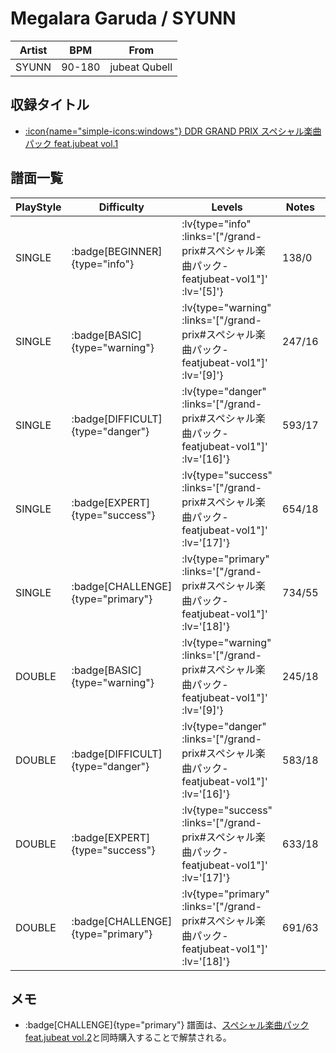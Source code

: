 # Megalara Garuda / SYUNN

|Artist|BPM|From|
|------|---|----|
|SYUNN|90-180|jubeat Qubell|

## 収録タイトル

- [ :icon{name="simple-icons:windows"} DDR GRAND PRIX スペシャル楽曲パック feat.jubeat vol.1](/grand-prix#スペシャル楽曲パック-featjubeat-vol1)

## 譜面一覧

|PlayStyle|Difficulty|Levels|Notes|Movie|
|---------|----------|------|-----|-----|
|SINGLE| :badge[BEGINNER]{type="info"} | :lv{type="info" :links='["/grand-prix#スペシャル楽曲パック-featjubeat-vol1"]' :lv='[5]'} |138/0||
|SINGLE| :badge[BASIC]{type="warning"} | :lv{type="warning" :links='["/grand-prix#スペシャル楽曲パック-featjubeat-vol1"]' :lv='[9]'} |247/16||
|SINGLE| :badge[DIFFICULT]{type="danger"} | :lv{type="danger" :links='["/grand-prix#スペシャル楽曲パック-featjubeat-vol1"]' :lv='[16]'} |593/17||
|SINGLE| :badge[EXPERT]{type="success"} | :lv{type="success" :links='["/grand-prix#スペシャル楽曲パック-featjubeat-vol1"]' :lv='[17]'} |654/18||
|SINGLE| :badge[CHALLENGE]{type="primary"} | :lv{type="primary" :links='["/grand-prix#スペシャル楽曲パック-featjubeat-vol1"]' :lv='[18]'} |734/55||
|DOUBLE| :badge[BASIC]{type="warning"} | :lv{type="warning" :links='["/grand-prix#スペシャル楽曲パック-featjubeat-vol1"]' :lv='[9]'} |245/18||
|DOUBLE| :badge[DIFFICULT]{type="danger"} | :lv{type="danger" :links='["/grand-prix#スペシャル楽曲パック-featjubeat-vol1"]' :lv='[16]'} |583/18||
|DOUBLE| :badge[EXPERT]{type="success"} | :lv{type="success" :links='["/grand-prix#スペシャル楽曲パック-featjubeat-vol1"]' :lv='[17]'} |633/18||
|DOUBLE| :badge[CHALLENGE]{type="primary"} | :lv{type="primary" :links='["/grand-prix#スペシャル楽曲パック-featjubeat-vol1"]' :lv='[18]'} |691/63||

## メモ

- :badge[CHALLENGE]{type="primary"} 譜面は、[スペシャル楽曲パック feat.jubeat vol.2](/grand-prix#スペシャル楽曲パック-featjubeat-vol2)と同時購入することで解禁される。
